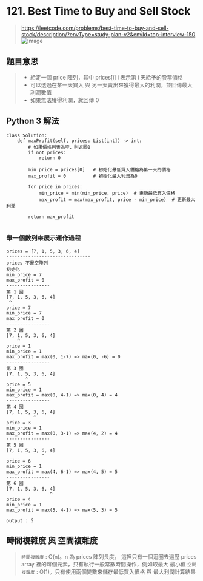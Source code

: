 # 121. Best Time to Buy and Sell Stock
> https://leetcode.com/problems/best-time-to-buy-and-sell-stock/description/?envType=study-plan-v2&envId=top-interview-150
> ![image](https://github.com/Ricky7737/DataAnalysisAndLearning/assets/58324475/1a72e3a5-3bcc-4946-944f-55ba4f88c153)

## 題目意思
> * 給定一個 price 陣列，其中 prices[i] i 表示第 i 天給予的股票價格
> * 可以透過在某一天買入 與 另一天賣出來獲得最大的利潤，並回傳最大利潤數值
> * 如果無法獲得利潤，就回傳 0


## Python 3 解法
```
class Solution:
    def maxProfit(self, prices: List[int]) -> int:
        # 如果價格列表為空，則返回0
        if not prices:
            return 0

        min_price = prices[0]   # 初始化最低買入價格為第一天的價格
        max_profit = 0          # 初始化最大利潤為0
        
        for price in prices:
            min_price = min(min_price, price)  # 更新最低買入價格
            max_profit = max(max_profit, price - min_price)  # 更新最大利潤
        
        return max_profit
            
```

### 舉一個數列來展示運作過程
```
prices = [7, 1, 5, 3, 6, 4]
-------------------------------
prices 不是空陣列
初始化
min_price = 7
max_profit = 0
----------------
第 1 圈
[7, 1, 5, 3, 6, 4]
 ^
price = 7
min_price = 7
max_profit = 0
----------------
第 2 圈
[7, 1, 5, 3, 6, 4]
    ^
price = 1
min_price = 1
max_profit = max(0, 1-7) => max(0, -6) = 0
----------------
第 3 圈
[7, 1, 5, 3, 6, 4]
       ^
price = 5
min_price = 1
max_profit = max(0, 4-1) => max(0, 4) = 4
----------------
第 4 圈
[7, 1, 5, 3, 6, 4]
          ^
price = 3
min_price = 1
max_profit = max(0, 3-1) => max(4, 2) = 4
----------------
第 5 圈
[7, 1, 5, 3, 6, 4]
             ^
price = 6
min_price = 1
max_profit = max(4, 6-1) => max(4, 5) = 5
----------------
第 6 圈
[7, 1, 5, 3, 6, 4]
                ^
price = 4
min_price = 1
max_profit = max(5, 4-1) => max(5, 3) = 5

output : 5
```
## 時間複雜度 與 空間複雜度
> ```時間複雜度``` : O(n)。n 為 prices 陣列長度， 這裡只有一個迴圈去遍歷 prices array 裡的每個元素，只有執行一般常數時間操作，例如取最大 最小值
> ```空間複雜度``` : O(1)。只有使用兩個變數來儲存最低買入價格 與 最大利潤計算結果




